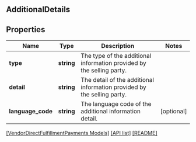 ## AdditionalDetails

## Properties

Name | Type | Description | Notes
------------ | ------------- | ------------- | -------------
**type** | **string** | The type of the additional information provided by the selling party. |
**detail** | **string** | The detail of the additional information provided by the selling party. |
**language_code** | **string** | The language code of the additional information detail. | [optional]

[[VendorDirectFulfillmentPayments Models]](../) [[API list]](../../Api) [[README]](../../../README.md)
